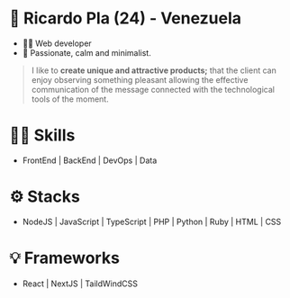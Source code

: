 # 🧍 Ricardo Pla (24) - Venezuela
- 👨‍💻 Web developer
- 🍃 Passionate, calm and minimalist.

> I like to **create unique and attractive products;** that the client can enjoy observing something pleasant allowing the effective communication of the message connected with the technological tools of the moment.

# ✍🏻 Skills
- FrontEnd | BackEnd | DevOps | Data

# ⚙ Stacks
- NodeJS  | JavaScript | TypeScript | PHP | Python | Ruby | HTML | CSS

# 💡 Frameworks

- React | NextJS | TaildWindCSS
